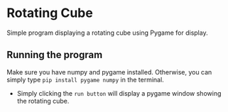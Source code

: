 # Rotating Cube
Simple program displaying a rotating cube using Pygame for display.

## Running the program
Make sure you have numpy and pygame installed. Otherwise, you can simply type `pip install pygame numpy` in the terminal.
- Simply clicking the `run button` will display a pygame window showing the rotating cube.


